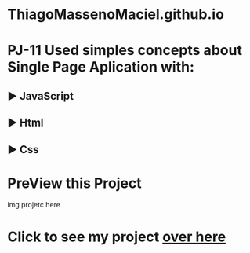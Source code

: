 # ThiagoMassenoMaciel.github.io
# PJ-11 Used simples concepts about Single Page Aplication with:
## ▶️ JavaScript
## ▶️ Html
## ▶️ Css

# PreView this Project 
img projetc here 

# Click to see my project [over here](https://thiagomassenomaciel.github.io/)


